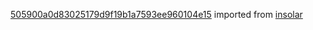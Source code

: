 [505900a0d83025179d9f19b1a7593ee960104e15](https://github.com/insolar/insolar/commit/505900a0d83025179d9f19b1a7593ee960104e15) imported from [insolar](https://github.com/insolar/insolar)
